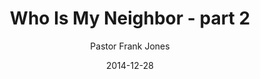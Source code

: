 ---
lunr: "true"
title: "Who Is My Neighbor - part 2"
author: "Pastor Frank Jones"
postDate: "12-28-2014"
date: 2014-12-28
category: "sermons"
slug: "2014/12/ffc_12282014"
icon: microphone
audioLink: "ffc_12282014"
tags: [neighbor]
mp3: "ffc_12282014/12282014.mp3"
ogg: "ffc_12282014/12282014.ogg"
linkurl: "https://archive.org/download/ffc_12282014/ffc_12282014_files.xml"
ipath: "https://archive.org/download/ffc_12282014/12282014.mp3"
layout: sermon.html
---